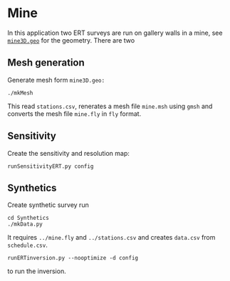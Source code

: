 # Mine

In this application two ERT surveys are run on gallery walls in a mine, see [`mine3D.geo`](./mine3D.geo) for the geometry.
There are two 



## Mesh generation

Generate mesh form `mine3D.geo:`

    ./mkMesh

This read `stations.csv`, renerates a mesh file `mine.msh` using `gmsh` and 
converts the mesh file `mine.fly` in `fly` format. 

## Sensitivity

Create the sensitivity and resolution map:

    runSensitivityERT.py config

## Synthetics

Create synthetic survey run

    cd Synthetics
    ./mkData.py

It requires `../mine.fly` and `../stations.csv` and creates `data.csv` from `schedule.csv`.

    runERTinversion.py --nooptimize -d config

to run the inversion.
